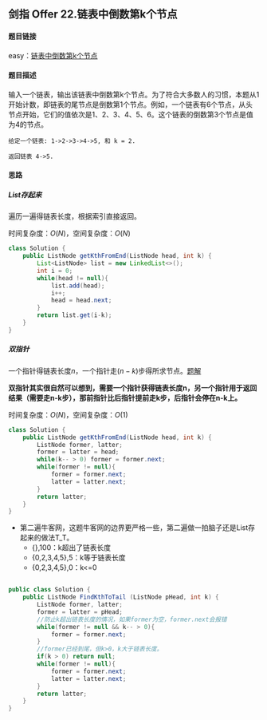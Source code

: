 ## 剑指 Offer 22.链表中倒数第k个节点

#### 题目链接

easy：[链表中倒数第k个节点](https://leetcode-cn.com/problems/lian-biao-zhong-dao-shu-di-kge-jie-dian-lcof/)

#### 题目描述

输入一个链表，输出该链表中倒数第k个节点。为了符合大多数人的习惯，本题从1开始计数，即链表的尾节点是倒数第1个节点。例如，一个链表有6个节点，从头节点开始，它们的值依次是1、2、3、4、5、6。这个链表的倒数第3个节点是值为4的节点。

```
给定一个链表: 1->2->3->4->5, 和 k = 2.

返回链表 4->5.
```

#### 思路

##### List存起来

遍历一遍得链表长度，根据索引直接返回。

时间复杂度：$O(N)$，空间复杂度：$O(N)$

```java
class Solution {
    public ListNode getKthFromEnd(ListNode head, int k) {
        List<ListNode> list = new LinkedList<>();
        int i = 0;
        while(head != null){
            list.add(head);
            i++;
            head = head.next;
        }
        return list.get(i-k);
    }
}
```

##### 双指针

一个指针得链表长度$n$，一个指针走$(n-k)$步得所求节点。[题解](https://leetcode-cn.com/problems/lian-biao-zhong-dao-shu-di-kge-jie-dian-lcof/solution/mian-shi-ti-22-lian-biao-zhong-dao-shu-di-kge-j-11/)

**双指针其实很自然可以想到，需要一个指针获得链表长度n，另一个指针用于返回结果（需要走n-k步），那前指针比后指针提前走k步，后指针会停在n-k上。**

时间复杂度：$O(N)$，空间复杂度：$O(1)$

```java
class Solution {
    public ListNode getKthFromEnd(ListNode head, int k) {
        ListNode former, latter;
        former = latter = head;
        while(k-- > 0) former = former.next;
        while(former != null){
            former = former.next;
            latter = latter.next;
        }
        return latter;
    }
}
```

- 第二遍牛客网，这题牛客网的边界更严格一些，第二遍做一拍脑子还是List存起来的做法T_T。
  - {},100：k超出了链表长度
  - {0,2,3,4,5},5：k等于链表长度
  - {0,2,3,4,5},0：k<=0

```java

public class Solution {
    public ListNode FindKthToTail (ListNode pHead, int k) {
        ListNode former, latter;
        former = latter = pHead;
        //防止k超出链表长度的情况，如果former为空，former.next会报错
        while(former != null && k-- > 0){
            former = former.next;
        }
        //former已经到尾，但k>0，k大于链表长度。
        if(k > 0) return null;
        while(former != null){
            former = former.next;
            latter = latter.next;
        }
        return latter;
    }
}
```

